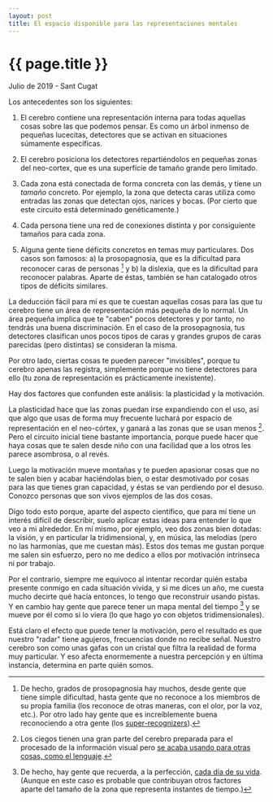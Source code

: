 ```yaml
---
layout: post
title: El espacio disponible para las representaciones mentales
---
```


# {{ page.title }}

<time class="fecha">Julio de 2019 - Sant Cugat</time>

Los antecedentes son los siguientes:

1. El cerebro contiene una representación interna para todas aquellas cosas
   sobre las que podemos pensar. Es como un árbol inmenso de pequeñas lucecitas,
   detectores que se activan en situaciones súmamente específicas.

2. El cerebro posiciona los detectores repartiéndolos en pequeñas zonas del
   neo-cortex, que es una superfície de tamaño grande pero limitado. 
   
3. Cada zona está conectada de forma concreta con las demás, y tiene un *tamaño*
   concreto. Por ejemplo, la zona que detecta caras utiliza como entradas las
   zonas que detectan ojos, narices y bocas. (Por cierto que este circuito está
   determinado genéticamente.)

4. Cada persona tiene una red de conexiones distinta y por consiguiente tamaños
   para cada zona.

5. Alguna gente tiene déficits concretos en temas muy particulares. Dos casos
   son famosos: a) la prosopagnosia, que es la dificultad para reconocer caras
   de personas [^1] y b) la dislexia, que es la dificultad para reconocer
   palabras. Aparte de éstas, también se han catalogado otros tipos de déficits
   similares. 

La deducción fácil para mí es que te cuestan aquellas cosas para las que tu
cerebro tiene un área de representación más pequeña de lo normal. Un área
pequeña implica que te "caben" pocos detectores y por tanto, no tendrás una
buena discriminación. En el caso de la prosopagnosia, tus detectores clasifican
unos pocos tipos de caras y grandes grupos de caras parecidas (pero distintas)
se consideran la misma.

Por otro lado, ciertas cosas te pueden parecer "invisibles", porque tu cerebro
apenas las registra, simplemente porque no tiene detectores para ello (tu zona
de representación es prácticamente inexistente).

Hay dos factores que confunden este análisis: la plasticidad y la motivación.

La plasticidad hace que las zonas puedan irse expandiendo con el uso, así que
algo que usas de forma muy frecuente luchará por espacio de representación en el
neo-córtex, y ganará a las zonas que se usan menos [^2]. Pero el circuito
inicial tiene bastante importancia, porque puede hacer que haya cosas que te
salen desde niño con una facilidad que a los otros les parece asombrosa, o al
revés.

Luego la motivación mueve montañas y te pueden apasionar cosas que no te salen
bien y acabar haciéndolas bien, o estar desmotivado por cosas para las que tienes
gran capacidad, y éstas se van perdiendo por el desuso. Conozco personas que son
vivos ejemplos de las dos cosas.

Digo todo esto porque, aparte del aspecto científico, que para mí tiene un
interés difícil de describir, suelo aplicar estas ideas para entender lo que veo
a mi alrededor. En mí mismo, por ejemplo, veo dos zonas bien dotadas: la visión,
y en particular la tridimensional, y, en música, las melodías (pero no las
harmonías, que me cuestan más). Estos dos temas me gustan porque me salen sin
esfuerzo, pero no me dedico a ellos por motivación intrínseca ni por trabajo.

Por el contrario, siempre me equivoco al intentar recordar quién estaba presente
conmigo en cada situación vivida, y si me dices un año, me cuesta mucho decirte
qué hacía entonces, lo tengo que reconstruir usando pistas. Y en cambio hay
gente que parece tener un mapa mental del tiempo [^3] y se mueve por él como si
lo viera (lo que hago yo con objetos tridimensionales).

Está claro el efecto que puede tener la motivación, pero el resultado es que
nuestro "radar" tiene agujeros, frecuencias donde no recibe señal. Nuestro
cerebro son como unas gafas con un cristal que filtra la realidad de forma muy
particular. Y eso afecta enormemente a nuestra percepción y en última instancia,
determina en parte quién somos.


[^1]: De hecho, grados de prosopagnosia hay muchos, desde gente que tiene simple
      dificultad, hasta gente que no reconoce a los miembros de su propia familia
      (los reconoce de otras maneras, con el olor, por la voz, etc.). Por otro lado
      hay gente que es increíblemente buena reconociendo a otra gente (los
      [super-recognizers](https://www.superrecognisers.com/)).

[^2]: Los ciegos tienen una gran parte del cerebro preparada para el procesado de la información visual pero 
      [se acaba usando para otras cosas, como el lenguaje](https://www.newscientist.com/article/2147696-blind-people-repurpose-the-brains-visual-areas-for-language/).

[^3]: De hecho, hay gente que recuerda, a la perfección, [cada día de su vida](https://youtu.be/hpTCZ-hO6iI).
      (Aunque en este caso es probable que contribuyan otros factores aparte del tamaño
      de la zona que representa instantes de tiempo.)

